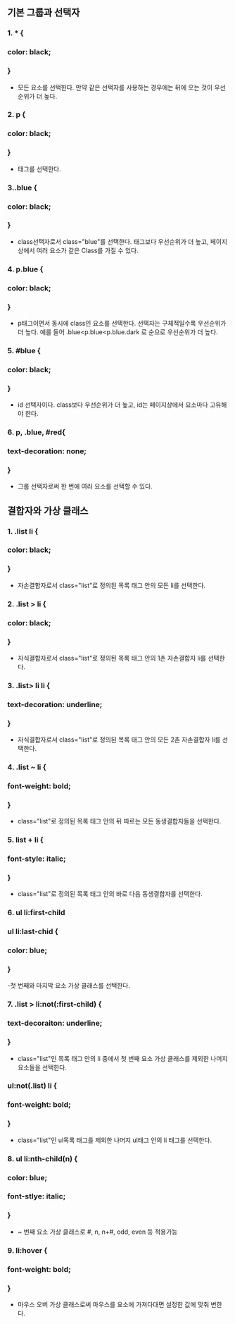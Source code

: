 <h2>기본 그룹과 선택자</h2>

### 1. * {
### color: black;
### }
- 모든 요소를 선택한다.
만약 같은 선택자를 사용하는 경우에는 뒤에 오는 것이 우선순위가 더 높다.


### 2. p {
### color: black;
### }
- 태그를 선택한다.


### 3..blue {
### color: black;
### }
- class선택자로서 class="blue"를 선택한다.
태그보다 우선순위가 더 높고, 페이지 상에서 여러 요소가 같은 Class를 가질 수 있다.


### 4. p.blue {
### color: black;
### }
- p태그이면서 동시에 class인 요소를 선택한다.
선택자는 구체적일수록 우선순위가 더 높다.
예를 들어 .blue<p.blue<p.blue.dark 로 순으로 우선순위가 더 높다.


### 5. #blue {
### color: black;
### }
- id 선택자이다.
class보다 우선순위가 더 높고, id는 페이지상에서 요소마다 고유해야 한다.


### 6. p, .blue, #red{
### text-decoration: none;
### }
- 그룹 선택자로써 한 번에 여러 요소를 선택할 수 있다.

<h2>결합자와 가상 클래스</h2>

### 1. .list li {
### color: black;
### }
- 자손결합자로서 class="list"로 정의된 목록 태그 안의 모든 li를 선택한다.


### 2. .list > li {
### color: black;
### }
- 자식결합자로서 class="list"로 정의된 목록 태그 안의 1촌 자손결합자 li를 선택한다.


### 3. .list> li li {
### text-decoration: underline;
### }
- 자식결합자로서 class="list"로 정의된 목록 태그 안의 모든 2촌 자손결합자 li를 선택한다.


### 4. .list ~ li {
### font-weight: bold;
### }
- class="list"로 정의된 목록 태그 안의 뒤 따르는 모든 동생결합자들을 선택한다.


### 5. list + li {
### font-style: italic;
### }
- class="list"로 정의된 목록 태그 안의 바로 다음 동생결합자를 선택한다.


### 6. ul li:first-child
   ### ul li:last-chid {
   ### color: blue;
   ### }
-첫 번째와 마지막 요소 가상 클래스를 선택한다.


### 7. .list > li:not(:first-child) {
### text-decoraiton: underline;
### }
- class="list"인 목록 태그 안의 li 중에서 첫 번째 요소 가상 클래스를 제외한 나머지 요소들을 선택한다.

### ul:not(.list) li {
### font-weight: bold;
### }
- class="list"인 ul목록 태그를 제외한 나머지 ul태그 안의 li 태그를 선택한다.


### 8. ul li:nth-child(n) {
### color: blue;
### font-stlye: italic;
### }
- ~ 번째 요소 가상 클래스로 #, n, n+#, odd, even 등 적용가능


### 9. li:hover {
### font-weight: bold;
### }
- 마우스 오버 가상 클래스로써 마우스를 요소에 가져다대면 설정한 값에 맞춰 변한다.
